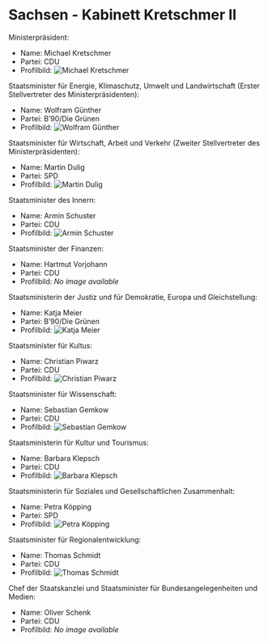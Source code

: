# Sachsen - Kabinett Kretschmer II

Ministerpräsident:
* Name: Michael Kretschmer
* Partei: CDU
* Profilbild: ![Michael Kretschmer](https://upload.wikimedia.org/wikipedia/commons/thumb/8/89/2022-03-28_Empfang_des_S%C3%A4chsischen_Ministerpr%C3%A4sidenten_f%C3%BCr_die_Teilnehmenden_der_Olympischen_Winterspiele_2022_by_Sandro_Halank%E2%80%93030.jpg/400px-2022-03-28_Empfang_des_S%C3%A4chsischen_Ministerpr%C3%A4sidenten_f%C3%BCr_die_Teilnehmenden_der_Olympischen_Winterspiele_2022_by_Sandro_Halank%E2%80%93030.jpg)

Staatsminister für Energie, Klimaschutz, Umwelt und Landwirtschaft (Erster Stellvertreter des Ministerpräsidenten):
* Name: Wolfram Günther
* Partei: B’90/Die Grünen
* Profilbild: ![Wolfram Günther](https://upload.wikimedia.org/wikipedia/commons/thumb/0/00/Wolfram_G%C3%BCnther_Pressefoto.jpg/400px-Wolfram_G%C3%BCnther_Pressefoto.jpg)

Staatsminister für Wirtschaft, Arbeit und Verkehr (Zweiter Stellvertreter des Ministerpräsidenten):
* Name: Martin Dulig
* Partei: SPD
* Profilbild: ![Martin Dulig](https://upload.wikimedia.org/wikipedia/commons/thumb/0/03/2016-12-15_Martin_Dulig_%28Landtagsprojekt_Sachsen%29_by_Sandro_Halank.jpg/400px-2016-12-15_Martin_Dulig_%28Landtagsprojekt_Sachsen%29_by_Sandro_Halank.jpg)

Staatsminister des Innern:
* Name: Armin Schuster
* Partei: CDU
* Profilbild: ![Armin Schuster](https://upload.wikimedia.org/wikipedia/commons/thumb/9/9e/Armin_Schuster_%282020%29.jpg/400px-Armin_Schuster_%282020%29.jpg)

Staatsminister der Finanzen:
* Name: Hartmut Vorjohann
* Partei: CDU
* Profilbild: *No image available*

Staatsministerin der Justiz und für Demokratie, Europa und Gleichstellung:
* Name: Katja Meier
* Partei: B’90/Die Grünen
* Profilbild: ![Katja Meier](https://upload.wikimedia.org/wikipedia/commons/thumb/1/1a/Katja_Meier_Pressefoto.jpg/400px-Katja_Meier_Pressefoto.jpg)

Staatsminister für Kultus:
* Name: Christian Piwarz
* Partei: CDU
* Profilbild: ![Christian Piwarz](https://upload.wikimedia.org/wikipedia/commons/thumb/6/6f/Christian_Piwarz_by_Stepro_IMG_1416_LR50.jpg/400px-Christian_Piwarz_by_Stepro_IMG_1416_LR50.jpg)

Staatsminister für Wissenschaft:
* Name: Sebastian Gemkow
* Partei: CDU
* Profilbild: ![Sebastian Gemkow](https://upload.wikimedia.org/wikipedia/commons/thumb/6/68/2016-12-15_Sebastian_Gemkow_%28Landtagsprojekt_Sachsen%29_by_Sandro_Halank%E2%80%931.jpg/400px-2016-12-15_Sebastian_Gemkow_%28Landtagsprojekt_Sachsen%29_by_Sandro_Halank%E2%80%931.jpg)

Staatsministerin für Kultur und Tourismus:
* Name: Barbara Klepsch
* Partei: CDU
* Profilbild: ![Barbara Klepsch](https://upload.wikimedia.org/wikipedia/commons/thumb/2/2d/2016-12-15_Barbara_Klepsch_by_Sandro_Halank%E2%80%931.jpg/400px-2016-12-15_Barbara_Klepsch_by_Sandro_Halank%E2%80%931.jpg)

Staatsministerin für Soziales und Gesellschaftlichen Zusammenhalt:
* Name: Petra Köpping
* Partei: SPD
* Profilbild: ![Petra Köpping](https://upload.wikimedia.org/wikipedia/commons/thumb/6/67/2016-12-15_Petra_K%C3%B6pping_%28Landtagsprojekt_Sachsen%29_by_Sandro_Halank%E2%80%934.jpg/400px-2016-12-15_Petra_K%C3%B6pping_%28Landtagsprojekt_Sachsen%29_by_Sandro_Halank%E2%80%934.jpg)

Staatsminister für Regionalentwicklung:
* Name: Thomas Schmidt
* Partei: CDU
* Profilbild: ![Thomas Schmidt](https://upload.wikimedia.org/wikipedia/commons/thumb/4/49/MJK21321_Thomas_Schmidt.jpg/400px-MJK21321_Thomas_Schmidt.jpg)

Chef der Staatskanzlei und Staatsminister für Bundesangelegenheiten und Medien:
* Name: Oliver Schenk
* Partei: CDU
* Profilbild: *No image available*
